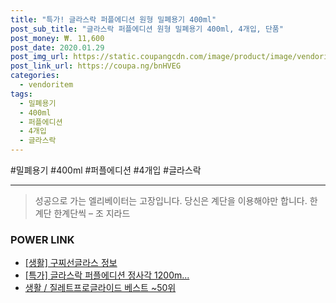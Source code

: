 ```yaml
--- 
title: "특가! 글라스락 퍼플에디션 원형 밀폐용기 400ml" 
post_sub_title: "글라스락 퍼플에디션 원형 밀폐용기 400ml, 4개입, 단품" 
post_money: ₩. 11,600 
post_date: 2020.01.29 
post_img_url: https://static.coupangcdn.com/image/product/image/vendoritem/2019/01/30/3775836334/6eed96b2-0db7-4143-87b0-59823b3b3859.jpg 
post_link_url: https://coupa.ng/bnHVEG 
categories: 
  - vendoritem 
tags: 
  - 밀폐용기 
  - 400ml 
  - 퍼플에디션 
  - 4개입 
  - 글라스락 
--- 
```

  #밀폐용기 #400ml #퍼플에디션 #4개입 #글라스락 
<hr> 

> 성공으로 가는 엘리베이터는 고장입니다. 당신은 계단을 이용해야만 합니다. 한계단 한계단씩 – 조 지라드 


### POWER LINK

* <a href="https://blog.naver.com/fasyy4321/221763356096" target="_blank"> [생활] 구찌선글라스 정보 </a>
* <a href="https://blog.naver.com/sakai111/221790281685" target="_blank">[특가] 글라스락 퍼플에디션 정사각 1200m...</a>
* <a href="https://blog.naver.com/santokki14/221785543811" target="_blank">생활 / 질레트프로글라이드 베스트 ~50위</a>
